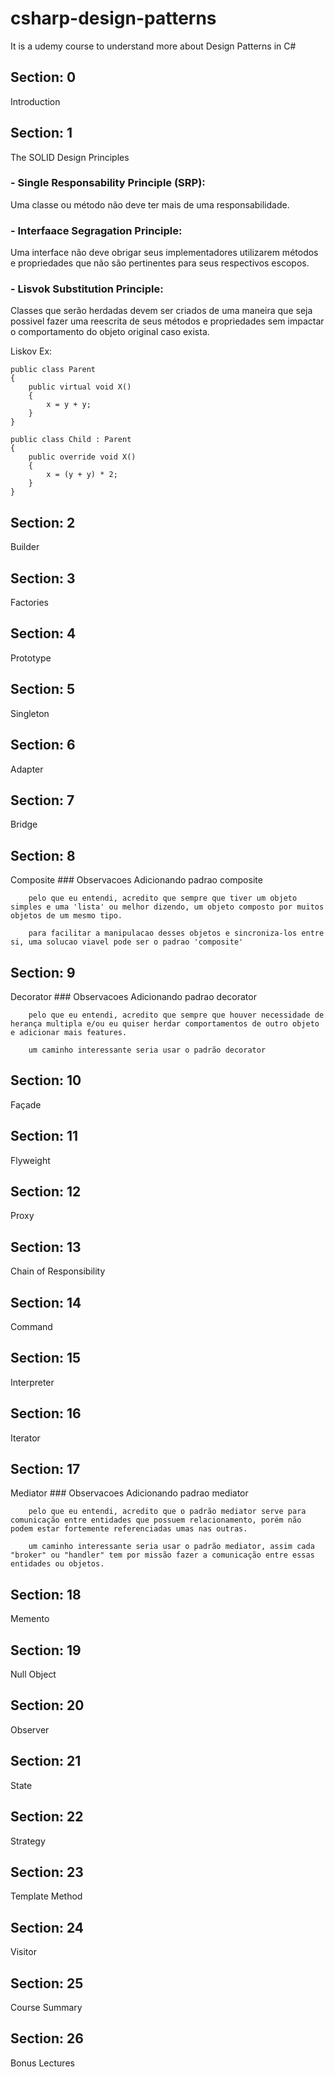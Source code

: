# csharp-design-patterns
It is a udemy course to understand more about Design Patterns in C#

## Section: 0
Introduction

## Section: 1
The SOLID Design Principles
### - Single Responsability Principle (SRP):
Uma classe ou método não deve ter mais de uma responsabilidade.

### - Interfaace Segragation Principle: 
Uma interface não deve obrigar seus implementadores utilizarem métodos e propriedades que não são pertinentes para seus respectivos escopos.
	
### - Lisvok Substitution Principle: 
Classes que serão herdadas devem ser criados de uma maneira que seja possivel fazer uma reescrita de seus métodos e propriedades sem impactar o comportamento do objeto original caso exista.

Liskov Ex: 
```
public class Parent
{
	public virtual void X()
	{
		x = y + y;
	}
}

public class Child : Parent
{	
	public override void X()
	{
		x = (y + y)	* 2;
	}
}
```


## Section: 2
Builder

## Section: 3
Factories

## Section: 4
Prototype

## Section: 5
Singleton

## Section: 6
Adapter

## Section: 7
Bridge

## Section: 8
Composite
	### Observacoes
		Adicionando padrao composite

		pelo que eu entendi, acredito que sempre que tiver um objeto simples e uma 'lista' ou melhor dizendo, um objeto composto por muitos objetos de um mesmo tipo.

		para facilitar a manipulacao desses objetos e sincroniza-los entre si, uma solucao viavel pode ser o padrao 'composite'


## Section: 9
Decorator
	### Observacoes
		Adicionando padrao decorator

		pelo que eu entendi, acredito que sempre que houver necessidade de herança multipla e/ou eu quiser herdar comportamentos de outro objeto e adicionar mais features.

		um caminho interessante seria usar o padrão decorator

## Section: 10
Façade

## Section: 11
Flyweight

## Section: 12
Proxy

## Section: 13
Chain of Responsibility

## Section: 14
Command

## Section: 15
Interpreter

## Section: 16
Iterator

## Section: 17
Mediator
	### Observacoes
		Adicionando padrao mediator

		pelo que eu entendi, acredito que o padrão mediator serve para comunicação entre entidades que possuem relacionamento, porém não podem estar fortemente referenciadas umas nas outras.

		um caminho interessante seria usar o padrão mediator, assim cada "broker" ou "handler" tem por missão fazer a comunicação entre essas entidades ou objetos.

## Section: 18
Memento

## Section: 19
Null Object

## Section: 20
Observer

## Section: 21
State

## Section: 22
Strategy

## Section: 23
Template Method

## Section: 24
Visitor

## Section: 25
Course Summary

## Section: 26
Bonus Lectures
